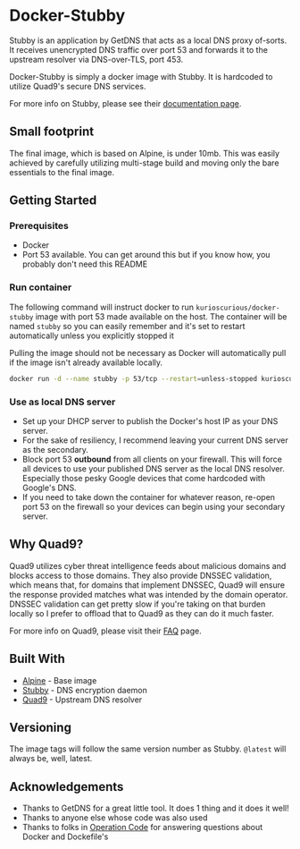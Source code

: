 # Docker-Stubby

Stubby is an application by GetDNS that acts as a local DNS proxy of-sorts. It receives unencrypted DNS traffic over port 53 and forwards it to the upstream resolver via DNS-over-TLS, port 453.

Docker-Stubby is simply a docker image with Stubby. It is hardcoded to utilize Quad9's secure DNS services.

For more info on Stubby, please see their [documentation page](https://dnsprivacy.org/wiki/display/DP/DNS+Privacy+Daemon+-+Stubby).


## Small footprint

The final image, which is based on Alpine, is under 10mb. This was easily achieved by carefully utilizing multi-stage build and moving only the bare essentials to the final image.


## Getting Started

### Prerequisites

- Docker
- Port 53 available. You can get around this but if you know how, you probably don't need this README

### Run container

The following command will instruct docker to run `kurioscurious/docker-stubby` image with port 53 made available on the host. The container will be named `stubby` so you can easily remember and it's set to restart automatically unless you explicitly stopped it

Pulling the image should not be necessary as Docker will automatically pull if the image isn't already available locally.

```sh
docker run -d --name stubby -p 53/tcp --restart=unless-stopped kurioscurious/docker-stubby@latest
```

### Use as local DNS server

- Set up your DHCP server to publish the Docker's host IP as your DNS server.
- For the sake of resiliency, I recommend leaving your current DNS server as the secondary.
- Block port 53 **outbound** from all clients on your firewall. This will force all devices to use your published DNS server as the local DNS resolver. Especially those pesky Google devices that come hardcoded with Google's DNS.
- If you need to take down the container for whatever reason, re-open port 53 on the firewall so your devices can begin using your secondary server.

## Why Quad9?

Quad9 utilizes cyber threat intelligence feeds about malicious domains and blocks access to those domains. They also provide DNSSEC validation, which means that, for domains that implement DNSSEC, Quad9 will ensure the response provided matches what was intended by the domain operator. DNSSEC validation can get pretty slow if you're taking on that burden locally so I prefer to offload that to Quad9 as they can do it much faster.  

For more info on Quad9, please visit their [FAQ](https://www.quad9.net/faq/) page.

## Built With

- [Alpine](https://alpinelinux.org/) - Base image
- [Stubby](https://dnsprivacy.org/wiki/display/DP/DNS+Privacy+Daemon+-+Stubby) - DNS encryption daemon
- [Quad9](https://www.quad9.net/) - Upstream DNS resolver

## Versioning

The image tags will follow the same version number as Stubby. `@latest` will always be, well, latest.

## Acknowledgements

- Thanks to GetDNS for a great little tool. It does 1 thing and it does it well!
- Thanks to anyone else whose code was also used
- Thanks to folks in [Operation Code](https://operationcode.org/) for answering questions about Docker and Dockefile's